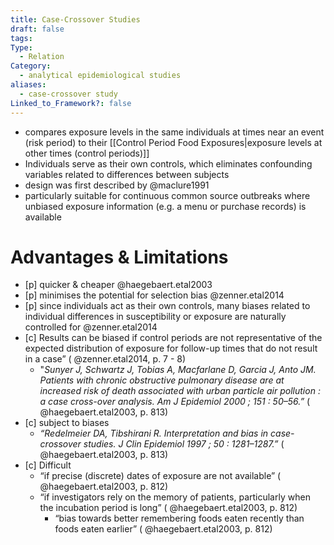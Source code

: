 ```yaml
---
title: Case-Crossover Studies
draft: false
tags: 
Type:
  - Relation
Category:
  - analytical epidemiological studies
aliases:
  - case-crossover study
Linked_to_Framework?: false
---
```

- compares exposure levels in the same individuals at times near an event (risk period) to their [[Control Period Food Exposures|exposure levels at other times (control periods)]]
- Individuals serve as their own controls, which eliminates confounding variables related to differences between subjects
- design was first described by @maclure1991
- particularly suitable for continuous common source outbreaks where unbiased exposure information (e.g.  a menu or purchase records) is available 

# Advantages & Limitations
- [p] quicker & cheaper @haegebaert.etal2003
- [p] minimises the potential for selection bias @zenner.etal2014
- [p] since individuals act as their own controls, many biases related to individual differences in susceptibility or exposure are naturally controlled for @zenner.etal2014
- [c] Results can be biased if control periods are not representative of the expected distribution of exposure for follow-up times that do not result in a case” ( @zenner.etal2014, p. 7 - 8) 
	- "*Sunyer J, Schwartz J, Tobias A, Macfarlane D, Garcia J, Anto JM. Patients with chronic obstructive pulmonary disease are at increased risk of death associated with urban particle air pollution : a case cross-over analysis. Am J Epidemiol 2000 ; 151 : 50–56.”* ( @haegebaert.etal2003, p. 813)
- [c] subject to biases
    - *“Redelmeier DA, Tibshirani R. Interpretation and bias in case-crossover studies. J Clin Epidemiol 1997 ; 50 : 1281–1287.”*  ( @haegebaert.etal2003, p. 813)
- [c] Difficult
    - “if precise (discrete) dates of exposure are not available”  ( @haegebaert.etal2003, p. 812)
    - “if investigators rely on the memory of patients, particularly when the incubation period is long” ( @haegebaert.etal2003, p. 812)
        - “bias towards better remembering foods eaten recently than foods eaten earlier” ( @haegebaert.etal2003, p. 812)

